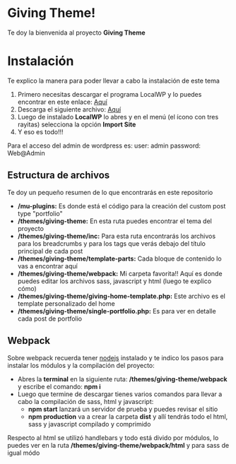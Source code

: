 # Giving Theme!

Te doy la bienvenida al proyecto **Giving Theme** 


# Instalación

Te explico la manera para poder llevar a cabo la instalación de este tema

 1. Primero necesitas descargar el programa LocalWP y lo puedes encontrar en este enlace: [Aquí](https://localwp.com)
 2. Descarga el siguiente archivo: [Aquí](https://drive.google.com/file/d/1t4UVpd1kMAK9Qws6UKT7qpQ0a987zGNu/view?usp=sharing)
 3. Luego de instalado **LocalWP** lo abres y en el menú (el ícono con tres rayitas) selecciona la opción **Import Site**
 4. Y eso es todo!!!

Para el acceso del admin de wordpress es: 
user: admin
password: Web@Admin

## Estructura de archivos

Te doy un pequeño resumen de lo que encontrarás en este repositorio
 - **/mu-plugins:** Es donde está el código para la creación del custom post type "portfolio" 
 - **/themes/giving-theme:** En esta ruta puedes encontrar el tema del proyecto
 - **/themes/giving-theme/inc:** Para esta ruta encontrarás los archivos para los breadcrumbs y para los tags que verás debajo del título principal de cada post
 - **/themes/giving-theme/template-parts:** Cada bloque de contenido lo vas a encontrar aquí 
 - **/themes/giving-theme/webpack:** Mi carpeta favorita!! Aquí es donde puedes editar los archivos sass, javascript y html (luego te explico cómo)
 - **/themes/giving-theme/giving-home-template.php:** Este archivo es el template personalizado del home
 - **/themes/giving-theme/single-portfolio.php:** Es para ver en detalle cada post de portfolio

## Webpack

Sobre webpack recuerda tener [nodejs](https://nodejs.org/es/) instalado y te indico los pasos para instalar los módulos y la compilación del proyecto:

 - Abres la **terminal** en la siguiente ruta: **/themes/giving-theme/webpack** y escribe el comando: **npm i**
 - Luego que termine de descargar tienes varios comandos para llevar a cabo la compilación de sass, html y javascript:
	 - **npm start** lanzará un servidor de prueba y puedes revisar el sitio 
	 - **npm production** va a crear la carpeta **dist** y allí tendrás todo el html, sass y javascript compilado y comprimido

Respecto al html se utilizó handlebars y todo está divido por módulos, lo puedes ver en la ruta **/themes/giving-theme/webpack/html** y para sass de igual módo



